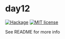 # day12

[![Hackage](https://img.shields.io/hackage/v/day12.svg?logo=haskell)](https://hackage.haskell.org/package/day12)
[![MIT license](https://img.shields.io/badge/license-MIT-blue.svg)](LICENSE)

See README for more info
